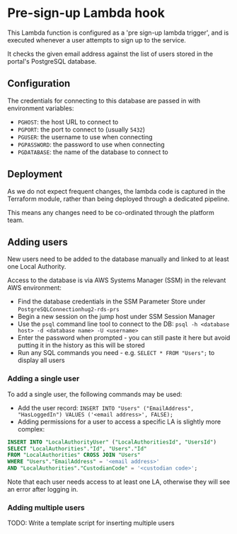 ﻿# Pre-sign-up Lambda hook

This Lambda function is configured as a 'pre sign-up lambda trigger',
and is executed whenever a user attempts to sign up to the service.

It checks the given email address against the list of users stored in the portal's PostgreSQL database.

## Configuration

The credentials for connecting to this database are passed in with environment variables:

* `PGHOST`: the host URL to connect to
* `PGPORT`: the port to connect to (usually `5432`)
* `PGUSER`: the username to use when connecting
* `PGPASSWORD`: the password to use when connecting
* `PGDATABASE`: the name of the database to connect to

## Deployment

As we do not expect frequent changes, the lambda code is captured in the Terraform module,
rather than being deployed through a dedicated pipeline.

This means any changes need to be co-ordinated through the platform team.

## Adding users

New users need to be added to the database manually and linked to at least one Local Authority.

Access to the database is via AWS Systems Manager (SSM) in the relevant AWS environment:
- Find the database credentials in the SSM Parameter Store under `PostgreSQLConnectionhug2-rds-prs`
- Begin a new session on the jump host under SSM Session Manager
- Use the `psql` command line tool to connect to the DB: `psql -h <database host> -d <database name> -U <username>`
- Enter the password when prompted - you can still paste it here but avoid putting it in the history as this will be stored
- Run any SQL commands you need - e.g. `SELECT * FROM "Users";` to display all users

### Adding a single user

To add a single user, the following commands may be used:

- Add the user record: `INSERT INTO "Users" ("EmailAddress", "HasLoggedIn") VALUES ('<email address>', FALSE);`
- Adding permissions for a user to access a specific LA is slightly more complex:
```sql
INSERT INTO "LocalAuthorityUser" ("LocalAuthoritiesId", "UsersId")
SELECT "LocalAuthorities"."Id", "Users"."Id"
FROM "LocalAuthorities" CROSS JOIN "Users"
WHERE "Users"."EmailAddress" = '<email address>'
AND "LocalAuthorities"."CustodianCode" = '<custodian code>';
```

Note that each user needs access to at least one LA, otherwise they will see an error after logging in.

### Adding multiple users

TODO: Write a template script for inserting multiple users
